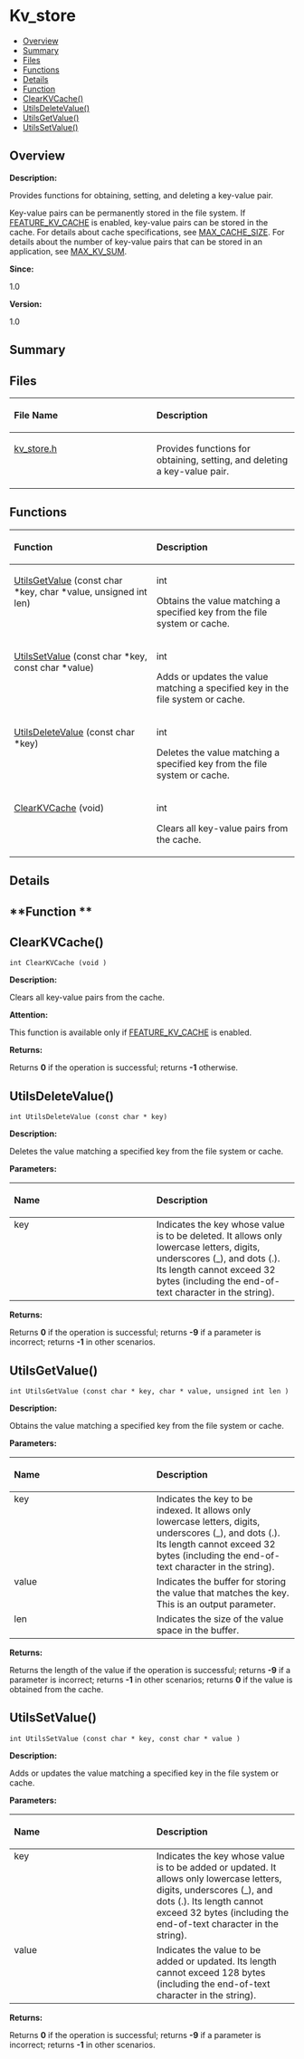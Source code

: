 # Kv\_store<a name="EN-US_TOPIC_0000001054918111"></a>

-   [Overview](#section2003898650165625)
-   [Summary](#section324745041165625)
-   [Files](#files)
-   [Functions](#func-members)
-   [Details](#section1972519997165625)
-   [Function](#section178236753165625)
-   [ClearKVCache\(\)](#gaebe12bab9a2e181d1fea1095a5ce4d5a)
-   [UtilsDeleteValue\(\)](#ga803cc2bcb5206b0378ec25df7a179834)
-   [UtilsGetValue\(\)](#ga6e7d17b85aeb91c0cfa912ac141d41eb)
-   [UtilsSetValue\(\)](#ga32e7222aed175357499f5ced0e85775f)

## **Overview**<a name="section2003898650165625"></a>

**Description:**

Provides functions for obtaining, setting, and deleting a key-value pair. 

Key-value pairs can be permanently stored in the file system. If  [FEATURE\_KV\_CACHE](utils_config.md#gad3d71669516ef0bb50e2b105507a6b29)  is enabled, key-value pairs can be stored in the cache. For details about cache specifications, see  [MAX\_CACHE\_SIZE](utils_config.md#ga6c8469dfe973ac952cf40394bd2c160b). For details about the number of key-value pairs that can be stored in an application, see  [MAX\_KV\_SUM](utils_config.md#ga4f258bd7d7d52c6770cce77f3e16ce72). 

**Since:**

1.0

**Version:**

1.0

## **Summary**<a name="section324745041165625"></a>

## Files<a name="files"></a>

<a name="table1752726379165625"></a>
<table><thead align="left"><tr id="row515659175165625"><th class="cellrowborder" valign="top" width="50%" id="mcps1.1.3.1.1"><p id="p1844207572165625"><a name="p1844207572165625"></a><a name="p1844207572165625"></a>File Name</p>
</th>
<th class="cellrowborder" valign="top" width="50%" id="mcps1.1.3.1.2"><p id="p1116936408165625"><a name="p1116936408165625"></a><a name="p1116936408165625"></a>Description</p>
</th>
</tr>
</thead>
<tbody><tr id="row1516986958165625"><td class="cellrowborder" valign="top" width="50%" headers="mcps1.1.3.1.1 "><p id="p985489995165625"><a name="p985489995165625"></a><a name="p985489995165625"></a><a href="kv_store-h.md">kv_store.h</a></p>
</td>
<td class="cellrowborder" valign="top" width="50%" headers="mcps1.1.3.1.2 "><p id="p303940786165625"><a name="p303940786165625"></a><a name="p303940786165625"></a>Provides functions for obtaining, setting, and deleting a key-value pair. </p>
</td>
</tr>
</tbody>
</table>

## Functions<a name="func-members"></a>

<a name="table684894424165625"></a>
<table><thead align="left"><tr id="row1727230214165625"><th class="cellrowborder" valign="top" width="50%" id="mcps1.1.3.1.1"><p id="p1117668522165625"><a name="p1117668522165625"></a><a name="p1117668522165625"></a>Function</p>
</th>
<th class="cellrowborder" valign="top" width="50%" id="mcps1.1.3.1.2"><p id="p709555883165625"><a name="p709555883165625"></a><a name="p709555883165625"></a>Description</p>
</th>
</tr>
</thead>
<tbody><tr id="row1456373705165625"><td class="cellrowborder" valign="top" width="50%" headers="mcps1.1.3.1.1 "><p id="p998194844165625"><a name="p998194844165625"></a><a name="p998194844165625"></a><a href="kv_store.md#ga6e7d17b85aeb91c0cfa912ac141d41eb">UtilsGetValue</a> (const char *key, char *value, unsigned int len)</p>
</td>
<td class="cellrowborder" valign="top" width="50%" headers="mcps1.1.3.1.2 "><p id="p395447741165625"><a name="p395447741165625"></a><a name="p395447741165625"></a>int </p>
<p id="p1851981443165625"><a name="p1851981443165625"></a><a name="p1851981443165625"></a>Obtains the value matching a specified key from the file system or cache. </p>
</td>
</tr>
<tr id="row568744043165625"><td class="cellrowborder" valign="top" width="50%" headers="mcps1.1.3.1.1 "><p id="p1429842222165625"><a name="p1429842222165625"></a><a name="p1429842222165625"></a><a href="kv_store.md#ga32e7222aed175357499f5ced0e85775f">UtilsSetValue</a> (const char *key, const char *value)</p>
</td>
<td class="cellrowborder" valign="top" width="50%" headers="mcps1.1.3.1.2 "><p id="p867344598165625"><a name="p867344598165625"></a><a name="p867344598165625"></a>int </p>
<p id="p2053575300165625"><a name="p2053575300165625"></a><a name="p2053575300165625"></a>Adds or updates the value matching a specified key in the file system or cache. </p>
</td>
</tr>
<tr id="row1240384965165625"><td class="cellrowborder" valign="top" width="50%" headers="mcps1.1.3.1.1 "><p id="p1292221143165625"><a name="p1292221143165625"></a><a name="p1292221143165625"></a><a href="kv_store.md#ga803cc2bcb5206b0378ec25df7a179834">UtilsDeleteValue</a> (const char *key)</p>
</td>
<td class="cellrowborder" valign="top" width="50%" headers="mcps1.1.3.1.2 "><p id="p1659948893165625"><a name="p1659948893165625"></a><a name="p1659948893165625"></a>int </p>
<p id="p731710694165625"><a name="p731710694165625"></a><a name="p731710694165625"></a>Deletes the value matching a specified key from the file system or cache. </p>
</td>
</tr>
<tr id="row1853674606165625"><td class="cellrowborder" valign="top" width="50%" headers="mcps1.1.3.1.1 "><p id="p1125604590165625"><a name="p1125604590165625"></a><a name="p1125604590165625"></a><a href="kv_store.md#gaebe12bab9a2e181d1fea1095a5ce4d5a">ClearKVCache</a> (void)</p>
</td>
<td class="cellrowborder" valign="top" width="50%" headers="mcps1.1.3.1.2 "><p id="p1964717588165625"><a name="p1964717588165625"></a><a name="p1964717588165625"></a>int </p>
<p id="p1313880623165625"><a name="p1313880623165625"></a><a name="p1313880623165625"></a>Clears all key-value pairs from the cache. </p>
</td>
</tr>
</tbody>
</table>

## **Details**<a name="section1972519997165625"></a>

## **Function **<a name="section178236753165625"></a>

## ClearKVCache\(\)<a name="gaebe12bab9a2e181d1fea1095a5ce4d5a"></a>

```
int ClearKVCache (void )
```

 **Description:**

Clears all key-value pairs from the cache. 

**Attention:**

This function is available only if  [FEATURE\_KV\_CACHE](utils_config.md#gad3d71669516ef0bb50e2b105507a6b29)  is enabled. 

**Returns:**

Returns  **0**  if the operation is successful; returns  **-1**  otherwise. 

## UtilsDeleteValue\(\)<a name="ga803cc2bcb5206b0378ec25df7a179834"></a>

```
int UtilsDeleteValue (const char * key)
```

 **Description:**

Deletes the value matching a specified key from the file system or cache. 

**Parameters:**

<a name="table620699289165625"></a>
<table><thead align="left"><tr id="row2095538912165625"><th class="cellrowborder" valign="top" width="50%" id="mcps1.1.3.1.1"><p id="p908341605165625"><a name="p908341605165625"></a><a name="p908341605165625"></a>Name</p>
</th>
<th class="cellrowborder" valign="top" width="50%" id="mcps1.1.3.1.2"><p id="p1559254701165625"><a name="p1559254701165625"></a><a name="p1559254701165625"></a>Description</p>
</th>
</tr>
</thead>
<tbody><tr id="row807159645165625"><td class="cellrowborder" valign="top" width="50%" headers="mcps1.1.3.1.1 ">key</td>
<td class="cellrowborder" valign="top" width="50%" headers="mcps1.1.3.1.2 ">Indicates the key whose value is to be deleted. It allows only lowercase letters, digits, underscores (_), and dots (.). Its length cannot exceed 32 bytes (including the end-of-text character in the string). </td>
</tr>
</tbody>
</table>

**Returns:**

Returns  **0**  if the operation is successful; returns  **-9**  if a parameter is incorrect; returns  **-1**  in other scenarios. 

## UtilsGetValue\(\)<a name="ga6e7d17b85aeb91c0cfa912ac141d41eb"></a>

```
int UtilsGetValue (const char * key, char * value, unsigned int len )
```

 **Description:**

Obtains the value matching a specified key from the file system or cache. 

**Parameters:**

<a name="table1028553356165625"></a>
<table><thead align="left"><tr id="row342905759165625"><th class="cellrowborder" valign="top" width="50%" id="mcps1.1.3.1.1"><p id="p983495772165625"><a name="p983495772165625"></a><a name="p983495772165625"></a>Name</p>
</th>
<th class="cellrowborder" valign="top" width="50%" id="mcps1.1.3.1.2"><p id="p1109260961165625"><a name="p1109260961165625"></a><a name="p1109260961165625"></a>Description</p>
</th>
</tr>
</thead>
<tbody><tr id="row1258689655165625"><td class="cellrowborder" valign="top" width="50%" headers="mcps1.1.3.1.1 ">key</td>
<td class="cellrowborder" valign="top" width="50%" headers="mcps1.1.3.1.2 ">Indicates the key to be indexed. It allows only lowercase letters, digits, underscores (_), and dots (.). Its length cannot exceed 32 bytes (including the end-of-text character in the string). </td>
</tr>
<tr id="row1569570671165625"><td class="cellrowborder" valign="top" width="50%" headers="mcps1.1.3.1.1 ">value</td>
<td class="cellrowborder" valign="top" width="50%" headers="mcps1.1.3.1.2 ">Indicates the buffer for storing the value that matches the key. This is an output parameter. </td>
</tr>
<tr id="row2145064914165625"><td class="cellrowborder" valign="top" width="50%" headers="mcps1.1.3.1.1 ">len</td>
<td class="cellrowborder" valign="top" width="50%" headers="mcps1.1.3.1.2 ">Indicates the size of the value space in the buffer. </td>
</tr>
</tbody>
</table>

**Returns:**

Returns the length of the value if the operation is successful; returns  **-9**  if a parameter is incorrect; returns  **-1**  in other scenarios; returns  **0**  if the value is obtained from the cache. 

## UtilsSetValue\(\)<a name="ga32e7222aed175357499f5ced0e85775f"></a>

```
int UtilsSetValue (const char * key, const char * value )
```

 **Description:**

Adds or updates the value matching a specified key in the file system or cache. 

**Parameters:**

<a name="table1004055563165625"></a>
<table><thead align="left"><tr id="row967359286165625"><th class="cellrowborder" valign="top" width="50%" id="mcps1.1.3.1.1"><p id="p1873033213165625"><a name="p1873033213165625"></a><a name="p1873033213165625"></a>Name</p>
</th>
<th class="cellrowborder" valign="top" width="50%" id="mcps1.1.3.1.2"><p id="p1333867317165625"><a name="p1333867317165625"></a><a name="p1333867317165625"></a>Description</p>
</th>
</tr>
</thead>
<tbody><tr id="row378070561165625"><td class="cellrowborder" valign="top" width="50%" headers="mcps1.1.3.1.1 ">key</td>
<td class="cellrowborder" valign="top" width="50%" headers="mcps1.1.3.1.2 ">Indicates the key whose value is to be added or updated. It allows only lowercase letters, digits, underscores (_), and dots (.). Its length cannot exceed 32 bytes (including the end-of-text character in the string). </td>
</tr>
<tr id="row323600325165625"><td class="cellrowborder" valign="top" width="50%" headers="mcps1.1.3.1.1 ">value</td>
<td class="cellrowborder" valign="top" width="50%" headers="mcps1.1.3.1.2 ">Indicates the value to be added or updated. Its length cannot exceed 128 bytes (including the end-of-text character in the string). </td>
</tr>
</tbody>
</table>

**Returns:**

Returns  **0**  if the operation is successful; returns  **-9**  if a parameter is incorrect; returns  **-1**  in other scenarios. 

